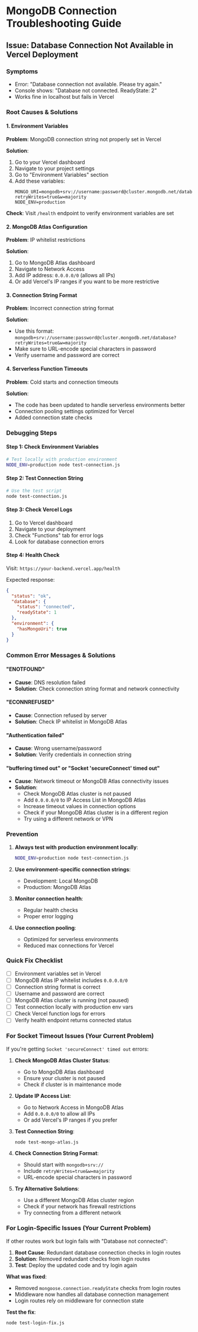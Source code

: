 # MongoDB Connection Troubleshooting Guide

## Issue: Database Connection Not Available in Vercel Deployment

### Symptoms

- Error: "Database connection not available. Please try again."
- Console shows: "Database not connected. ReadyState: 2"
- Works fine in localhost but fails in Vercel

### Root Causes & Solutions

#### 1. Environment Variables

**Problem**: MongoDB connection string not properly set in Vercel

**Solution**:

1. Go to your Vercel dashboard
2. Navigate to your project settings
3. Go to "Environment Variables" section
4. Add these variables:
   ```
   MONGO_URI=mongodb+srv://username:password@cluster.mongodb.net/database?retryWrites=true&w=majority
   NODE_ENV=production
   ```

**Check**: Visit `/health` endpoint to verify environment variables are set

#### 2. MongoDB Atlas Configuration

**Problem**: IP whitelist restrictions

**Solution**:

1. Go to MongoDB Atlas dashboard
2. Navigate to Network Access
3. Add IP address: `0.0.0.0/0` (allows all IPs)
4. Or add Vercel's IP ranges if you want to be more restrictive

#### 3. Connection String Format

**Problem**: Incorrect connection string format

**Solution**:

- Use this format: `mongodb+srv://username:password@cluster.mongodb.net/database?retryWrites=true&w=majority`
- Make sure to URL-encode special characters in password
- Verify username and password are correct

#### 4. Serverless Function Timeouts

**Problem**: Cold starts and connection timeouts

**Solution**:

- The code has been updated to handle serverless environments better
- Connection pooling settings optimized for Vercel
- Added connection state checks

### Debugging Steps

#### Step 1: Check Environment Variables

```bash
# Test locally with production environment
NODE_ENV=production node test-connection.js
```

#### Step 2: Test Connection String

```bash
# Use the test script
node test-connection.js
```

#### Step 3: Check Vercel Logs

1. Go to Vercel dashboard
2. Navigate to your deployment
3. Check "Functions" tab for error logs
4. Look for database connection errors

#### Step 4: Health Check

Visit: `https://your-backend.vercel.app/health`

Expected response:

```json
{
  "status": "ok",
  "database": {
    "status": "connected",
    "readyState": 1
  },
  "environment": {
    "hasMongoUri": true
  }
}
```

### Common Error Messages & Solutions

#### "ENOTFOUND"

- **Cause**: DNS resolution failed
- **Solution**: Check connection string format and network connectivity

#### "ECONNREFUSED"

- **Cause**: Connection refused by server
- **Solution**: Check IP whitelist in MongoDB Atlas

#### "Authentication failed"

- **Cause**: Wrong username/password
- **Solution**: Verify credentials in connection string

#### "buffering timed out" or "Socket 'secureConnect' timed out"

- **Cause**: Network timeout or MongoDB Atlas connectivity issues
- **Solution**: 
  - Check MongoDB Atlas cluster is not paused
  - Add `0.0.0.0/0` to IP Access List in MongoDB Atlas
  - Increase timeout values in connection options
  - Check if your MongoDB Atlas cluster is in a different region
  - Try using a different network or VPN

### Prevention

1. **Always test with production environment locally**:

   ```bash
   NODE_ENV=production node test-connection.js
   ```

2. **Use environment-specific connection strings**:

   - Development: Local MongoDB
   - Production: MongoDB Atlas

3. **Monitor connection health**:

   - Regular health checks
   - Proper error logging

4. **Use connection pooling**:
   - Optimized for serverless environments
   - Reduced max connections for Vercel

### Quick Fix Checklist

- [ ] Environment variables set in Vercel
- [ ] MongoDB Atlas IP whitelist includes `0.0.0.0/0`
- [ ] Connection string format is correct
- [ ] Username and password are correct
- [ ] MongoDB Atlas cluster is running (not paused)
- [ ] Test connection locally with production env vars
- [ ] Check Vercel function logs for errors
- [ ] Verify health endpoint returns connected status

### For Socket Timeout Issues (Your Current Problem)

If you're getting `Socket 'secureConnect' timed out` errors:

1. **Check MongoDB Atlas Cluster Status**:
   - Go to MongoDB Atlas dashboard
   - Ensure your cluster is not paused
   - Check if cluster is in maintenance mode

2. **Update IP Access List**:
   - Go to Network Access in MongoDB Atlas
   - Add `0.0.0.0/0` to allow all IPs
   - Or add Vercel's IP ranges if you prefer

3. **Test Connection String**:
   ```bash
   node test-mongo-atlas.js
   ```

4. **Check Connection String Format**:
   - Should start with `mongodb+srv://`
   - Include `retryWrites=true&w=majority`
   - URL-encode special characters in password

5. **Try Alternative Solutions**:
   - Use a different MongoDB Atlas cluster region
   - Check if your network has firewall restrictions
   - Try connecting from a different network

### For Login-Specific Issues (Your Current Problem)

If other routes work but login fails with "Database not connected":

1. **Root Cause**: Redundant database connection checks in login routes
2. **Solution**: Removed redundant checks from login routes
3. **Test**: Deploy the updated code and try login again

**What was fixed**:
- Removed `mongoose.connection.readyState` checks from login routes
- Middleware now handles all database connection management
- Login routes rely on middleware for connection state

**Test the fix**:
```bash
node test-login-fix.js
```
